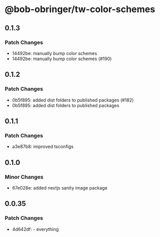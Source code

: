 # @bob-obringer/tw-color-schemes

## 0.1.3

### Patch Changes

- 14492be: manually bump color schemes
- 14492be: manually bump color schemes (#190)

## 0.1.2

### Patch Changes

- 0b5f895: added dist folders to published packages (#182)
- 0b5f895: added dist folders to published packages

## 0.1.1

### Patch Changes

- a3e87b8: improved tsconfigs

## 0.1.0

### Minor Changes

- 67e028e: added nextjs sanity image package

## 0.0.35

### Patch Changes

- 4d642df: - everything
